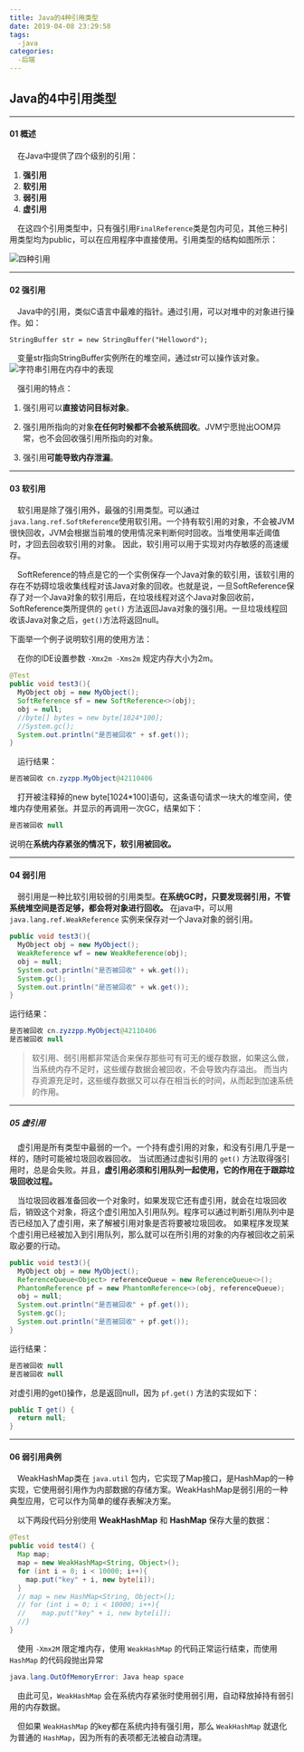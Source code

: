 ```yaml
---
title: Java的4种引用类型
date: 2019-04-08 23:29:58
tags:
  -java
categories:
  -后端
---
```

## Java的4中引用类型
---
#### 01  概述
&emsp;在Java中提供了四个级别的引用：
  1. **强引用**
  2. **软引用**
  3. **弱引用**
  4. **虚引用**

&emsp;在这四个引用类型中，只有强引用`FinalReference`类是包内可见，其他三种引用类型均为public，可以在应用程序中直接使用。引用类型的结构如图所示：

![四种引用](https://mmbiz.qpic.cn/mmbiz_png/g1iakl3kULHBiaUbd5yMicObIuwhehZibAbspndVvAWqvNgR89U3rN3Ha66VzpD0YPPicggcqFv3jibUDBbMMNbFscnw/640?wx_fmt=png&tp=webp&wxfrom=5&wx_lazy=1&wx_co=1)


---
#### 02 强引用

&emsp;Java中的引用，类似C语言中最难的指针。通过引用，可以对堆中的对象进行操作。如：
```
StringBuffer str = new StringBuffer("Helloword");
```
&emsp;变量str指向StringBuffer实例所在的堆空间，通过str可以操作该对象。
![字符串引用在内存中的表现](https://mmbiz.qpic.cn/mmbiz_png/g1iakl3kULHBiaUbd5yMicObIuwhehZibAbsjEFzcSxsIcU9GLhwupPbH9gEQw35CtibUMriaCaJ0Q4wnmOK5gX0F3LA/640?wx_fmt=png&tp=webp&wxfrom=5&wx_lazy=1&wx_co=1)

&emsp;强引用的特点：
  1. 强引用可以**直接访问目标对象**。

  2. 强引用所指向的对象**在任何时候都不会被系统回收**。JVM宁愿抛出OOM异常，也不会回收强引用所指向的对象。

  3. 强引用**可能导致内存泄漏**。
---
#### 03 软引用

&emsp;软引用是除了强引用外，最强的引用类型。可以通过`java.lang.ref.SoftReference`使用软引用。一个持有软引用的对象，不会被JVM很快回收，JVM会根据当前堆的使用情况来判断何时回收。当堆使用率近阈值时，才回去回收软引用的对象。
因此，软引用可以用于实现对内存敏感的高速缓存。

&emsp;SoftReference的特点是它的一个实例保存一个Java对象的软引用，该软引用的存在不妨碍垃圾收集线程对该Java对象的回收。也就是说，一旦SoftReference保存了对一个Java对象的软引用后，在垃圾线程对这个Java对象回收前，
SoftReference类所提供的 `get()` 方法返回Java对象的强引用。一旦垃圾线程回收该Java对象之后，`get()`方法将返回null。

下面举一个例子说明软引用的使用方法：

&emsp;在你的IDE设置参数 `-Xmx2m -Xms2m` 规定内存大小为2m。
```java
@Test
public void test3(){
  MyObject obj = new MyObject();
  SoftReference sf = new SoftReference<>(obj);
  obj = null;
  //byte[] bytes = new byte[1024*100];
  //System.gc();
  System.out.println("是否被回收" + sf.get());
}
```
&emsp;运行结果：
```java
是否被回收 cn.zyzpp.MyObject@42110406
```
&emsp;打开被注释掉的new byte[1024*100]语句，这条语句请求一块大的堆空间，使堆内存使用紧张。并显示的再调用一次GC，结果如下：
```java
是否被回收 null
```
说明在**系统内存紧张的情况下，软引用被回收。**

---

#### 04 弱引用
&emsp;弱引用是一种比软引用较弱的引用类型。**在系统GC时，只要发现弱引用，不管系统堆空间是否足够，都会将对象进行回收。**
在java中，可以用 `java.lang.ref.WeakReference` 实例来保存对一个Java对象的弱引用。
```java
public void test3(){
  MyObject obj = new MyObject();
  WeakReference wf = new WeakReference(obj);
  obj = null;
  System.out.println("是否被回收" + wk.get());
  System.gc();
  System.out.println("是否被回收" + wk.get());
}
```
运行结果：
```java
是否被回收 cn.zyzzpp.MyObject@42110406
是否被回收 null
```
>软引用、弱引用都非常适合来保存那些可有可无的缓存数据，如果这么做，当系统内存不足时，这些缓存数据会被回收，不会导致内存溢出。
而当内存资源充足时，这些缓存数据又可以存在相当长的时间，从而起到加速系统的作用。

---
##### 05 虚引用
&emsp;虚引用是所有类型中最弱的一个。一个持有虚引用的对象，和没有引用几乎是一样的，随时可能被垃圾回收器回收。
当试图通过虚拟引用的 `get()` 方法取得强引用时，总是会失败。并且，**虚引用必须和引用队列一起使用，它的作用在于跟踪垃圾回收过程。**

&emsp;当垃圾回收器准备回收一个对象时，如果发现它还有虚引用，就会在垃圾回收后，销毁这个对象，将这个虚引用加入引用队列。程序可以通过判断引用队列中是否已经加入了虚引用，来了解被引用对象是否将要被垃圾回收。
如果程序发现某个虚引用已经被加入到引用队列，那么就可以在所引用的对象的内存被回收之前采取必要的行动。

```java
public void test3(){
  MyObject obj = new MyObject();
  ReferenceQueue<Object> referenceQueue = new ReferenceQueue<>();
  PhantomReference pf = new PhantomReference<>(obj, referenceQueue);
  obj = null;
  System.out.println("是否被回收" + pf.get());
  System.gc();
  System.out.println("是否被回收" + pf.get());
}
```
运行结果：
```java
是否被回收 null
是否被回收 null
```
对虚引用的get()操作，总是返回null，因为 `pf.get()` 方法的实现如下：
```java
public T get() {
  return null;
}
```
---
#### 06 弱引用典例

&emsp;WeakHashMap类在 `java.util` 包内，它实现了Map接口，是HashMap的一种实现，它使用弱引用作为内部数据的存储方案。WeakHashMap是弱引用的一种典型应用，它可以作为简单的缓存表解决方案。

&emsp;以下两段代码分别使用 **WeakHashMap** 和 **HashMap** 保存大量的数据：
```java
@Test
public void test4() {
  Map map;
  map = new WeakHashMap<String, Object>();
  for (int i = 0; i < 10000; i++){
    map.put("key" + i, new byte[i]);
  }
  // map = new HashMap<String, Object>();
  // for (int i = 0; i < 10000; i++){
  //    map.put("key" + i, new byte[i]);
  //}
}
```
&emsp;使用 `-Xmx2M` 限定堆内存，使用 `WeakHashMap` 的代码正常运行结束，而使用 `HashMap` 的代码段抛出异常
```java
java.lang.OutOfMemoryError: Java heap space
```

&emsp;由此可见，`WeakHashMap` 会在系统内存紧张时使用弱引用，自动释放掉持有弱引用的内存数据。

&emsp;但如果 `WeakHashMap` 的key都在系统内持有强引用，那么 `WeakHashMap` 就退化为普通的 `HashMap`，因为所有的表项都无法被自动清理。
